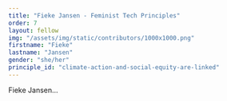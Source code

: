 ```yaml
---
title: "Fieke Jansen - Feminist Tech Principles"
order: 7
layout: fellow
img: "/assets/img/static/contributors/1000x1000.png"
firstname: "Fieke"
lastname: "Jansen"
gender: "she/her"
principle_id: "climate-action-and-social-equity-are-linked"
---
```


Fieke Jansen...





